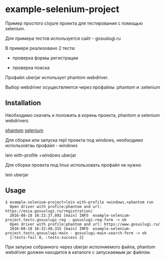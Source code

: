 # example-selenium-project

Пример простого clojure проекта для тестирования с помощью selenium.

Для примера тестов используется сайт - gosuslugi.ru

В примере реализовано 2 теста:

- проверка формы регистрации 

- проверка поиска

Профайл uberjar использует phantom webdriver.

Выбор webdriver осуществляется через профайлы :phantom и :selenium

## Installation
Необходимо скачать и положить в корень проекта, phantom и selenium webdrivers

[phantom](http://phantomjs.org/download.html)
[selenium](https://sites.google.com/a/chromium.org/chromedriver/downloads)

Для сборки или запуска repl проекта под windows, необходимо использовтаь профайл - windows

lein with-profile +windows uberjar

Для сборки проекта под linux использовать профайл не нужно

lein uberjar

## Usage

    $ example-selenium-project>lein with-profile +windows,+phantom run
      Open driver with profile:phantom and url: https://esia.gosuslugi.ru/registration/
      2016-08-18 16:32:37,892 [main] INFO  example-selenium-project.tests.gosuslugi-reg - gosuslugi-reg-form -> ok
      Open driver with profile:phantom and url: https://www.gosuslugi.ru/
      2016-08-18 16:32:48,315 [main] INFO  example-selenium-project.tests.gosuslugi-main - gosuslugi-main-search-form -> ok
      {:tests-fail 0, :tests-success 2}

    
При запуске собранного через uberjar исполняемого файла, 
phantom webdriver должен находится в каталоге с запускаемым jar файлом.

